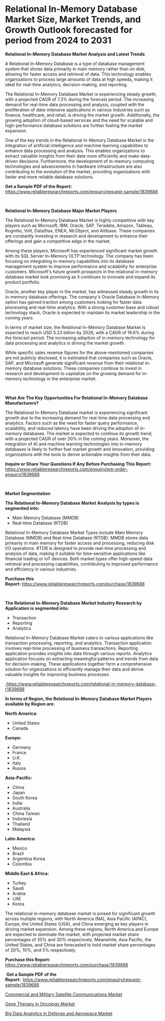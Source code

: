 <p><h1>Relational In-Memory Database Market Size, Market Trends, and Growth Outlook forecasted for period from 2024 to 2031</h1></p><p><strong>Relational In-Memory Database Market Analysis and Latest Trends</strong></p>
<p><p>A Relational In-Memory Database is a type of database management system that stores data primarily in main memory rather than on disk, allowing for faster access and retrieval of data. This technology enables organizations to process large amounts of data at high speeds, making it ideal for real-time analytics, decision-making, and reporting.</p><p>The Relational In-Memory Database Market is experiencing steady growth, with a projected CAGR of 7.3% during the forecast period. The increasing demand for real-time data processing and analysis, coupled with the proliferation of data-intensive applications in various industries such as finance, healthcare, and retail, is driving the market growth. Additionally, the growing adoption of cloud-based services and the need for scalable and high-performance database solutions are further fueling the market expansion.</p><p>One of the key trends in the Relational In-Memory Database Market is the integration of artificial intelligence and machine learning capabilities to enhance data processing and analysis. This enables organizations to extract valuable insights from their data more efficiently and make data-driven decisions. Furthermore, the development of in-memory computing technologies and advancements in hardware infrastructure are also contributing to the evolution of the market, providing organizations with faster and more reliable database solutions.</p></p>
<p><strong>Get a Sample PDF of the Report:&nbsp;</strong> <a href="https://www.reliableresearchreports.com/enquiry/request-sample/1839688">https://www.reliableresearchreports.com/enquiry/request-sample/1839688</a></p>
<p>&nbsp;</p>
<p><strong>Relational In-Memory Database Major Market Players</strong></p>
<p><p>The Relational In-Memory Database Market is highly competitive with key players such as Microsoft, IBM, Oracle, SAP, Teradata, Amazon, Tableau, Kognitio, Volt, DataStax, ENEA, McObject, and Altibase. These companies are constantly investing in research and development to enhance their offerings and gain a competitive edge in the market.</p><p>Among these players, Microsoft has experienced significant market growth with its SQL Server In-Memory OLTP technology. The company has been focusing on integrating in-memory capabilities into its database management system to improve performance and scalability for enterprise customers. Microsoft's future growth prospects in the relational in-memory database market look promising as it continues to innovate and expand its product portfolio.</p><p>Oracle, another key player in the market, has witnessed steady growth in its in-memory database offerings. The company's Oracle Database In-Memory option has gained traction among customers looking for faster data processing and real-time analytics. With a strong customer base and robust technology stack, Oracle is expected to maintain its market leadership in the coming years.</p><p>In terms of market size, the Relational In-Memory Database Market is expected to reach USD 5.23 billion by 2026, with a CAGR of 19.6% during the forecast period. The increasing adoption of in-memory technology for data processing and analytics is driving the market growth.</p><p>While specific sales revenue figures for the above-mentioned companies are not publicly disclosed, it is estimated that companies such as Oracle, SAP, and Microsoft generate significant revenue from their relational in-memory database solutions. These companies continue to invest in research and development to capitalize on the growing demand for in-memory technology in the enterprise market.</p></p>
<p>&nbsp;</p>
<p><strong>What Are The Key Opportunities For Relational In-Memory Database Manufacturers?</strong></p>
<p><p>The Relational In-Memory Database market is experiencing significant growth due to the increasing demand for real-time data processing and analytics. Factors such as the need for faster query performance, scalability, and reduced latency have been driving the adoption of in-memory databases. The market is expected to continue its growth trend, with a projected CAGR of over 20% in the coming years. Moreover, the integration of AI and machine learning technologies into in-memory databases is likely to further fuel market growth and innovation, providing organizations with the tools to derive actionable insights from their data.</p></p>
<p><strong>Inquire or Share Your Questions If Any Before Purchasing This Report:</strong> <a href="https://www.reliableresearchreports.com/enquiry/pre-order-enquiry/1839688">https://www.reliableresearchreports.com/enquiry/pre-order-enquiry/1839688</a></p>
<p>&nbsp;</p>
<p><strong>Market Segmentation</strong></p>
<p><strong>The Relational In-Memory Database Market Analysis by types is segmented into:</strong></p>
<p><ul><li>Main Memory Database (MMDB)</li><li>Real-time Database (RTDB)</li></ul></p>
<p><p>Relational In-Memory Database Market Types include Main Memory Database (MMDB) and Real-time Database (RTDB). MMDB stores data primarily in main memory for faster access and processing, reducing disk I/O operations. RTDB is designed to provide real-time processing and analysis of data, making it suitable for time-sensitive applications like financial trading or IoT devices. Both market types offer high-speed data retrieval and processing capabilities, contributing to improved performance and efficiency in various industries.</p></p>
<p><strong>Purchase this Report:&nbsp;</strong><a href="https://www.reliableresearchreports.com/purchase/1839688">https://www.reliableresearchreports.com/purchase/1839688</a></p>
<p>&nbsp;</p>
<p><strong>The Relational In-Memory Database Market Industry Research by Application is segmented into:</strong></p>
<p><ul><li>Transaction</li><li>Reporting</li><li>Analytics</li></ul></p>
<p><p>Relational In-Memory Database Market caters to various applications like transaction processing, reporting, and analytics. Transaction application involves real-time processing of business transactions. Reporting application provides insights into data through various reports. Analytics application focuses on extracting meaningful patterns and trends from data for decision-making. These applications together form a comprehensive solution for organizations to efficiently manage their data and derive valuable insights for improving business processes.</p></p>
<p><a href="https://www.reliableresearchreports.com/relational-in-memory-database-r1839688">&nbsp;https://www.reliableresearchreports.com/relational-in-memory-database-r1839688</a></p>
<p><strong>In terms of Region, the Relational In-Memory Database Market Players available by Region are:</strong></p>
<p>
    <p> <strong> North America: </strong>
        <ul>
            <li>United States</li>
            <li>Canada</li>
        </ul>
        </p> 
    <p> <strong> Europe: </strong>
        <ul>
            <li>Germany</li>
            <li>France</li>
            <li>U.K.</li>
            <li>Italy</li>
            <li>Russia</li>
        </ul>
        </p> 
    <p> <strong> Asia-Pacific: </strong>
        <ul>
            <li>China</li>
            <li>Japan</li>
            <li>South Korea</li>
            <li>India</li>
            <li>Australia</li>
            <li>China Taiwan</li>
            <li>Indonesia</li>
            <li>Thailand</li>
            <li>Malaysia</li>
        </ul>
        </p> 
    <p> <strong> Latin America: </strong>
        <ul>
            <li>Mexico</li>
            <li>Brazil</li>
            <li>Argentina Korea</li>
            <li>Colombia</li>
        </ul>
        </p> 
    <p> <strong> Middle East & Africa: </strong>
        <ul>
            <li>Turkey</li>
            <li>Saudi</li>
            <li>Arabia</li>
            <li>UAE</li>
            <li>Korea</li>
        </ul>
    </p>
    </p>
<p><p>The relational in-memory database market is poised for significant growth across multiple regions, with North America (NA), Asia Pacific (APAC), Europe, the United States (USA), and China emerging as key players in driving market expansion. Among these regions, North America and Europe are expected to dominate the market, with projected market share percentages of 35% and 30% respectively. Meanwhile, Asia Pacific, the United States, and China are forecasted to hold market share percentages of 20%, 10%, and 5% respectively.</p></p>
<p><strong>Purchase this Report: </strong><a href="https://www.reliableresearchreports.com/purchase/1839688">https://www.reliableresearchreports.com/purchase/1839688</a></p>
<p>&nbsp;<strong>Get a Sample PDF of the Report:&nbsp;&nbsp;</strong><a href="https://www.reliableresearchreports.com/enquiry/request-sample/1839688">https://www.reliableresearchreports.com/enquiry/request-sample/1839688</a></p>
<p><strong></strong></p>
<p><p><a href="https://github.com/JennyferFeil2023/Market-Research-Report-List-2/blob/main/commercial-and-military-satellite-communications-market.md">Commercial and Military Satellite Communications Market</a></p><p><a href="https://github.com/gracielawharr/Market-Research-Report-List-2/blob/main/gene-therapy-in-oncology-market.md">Gene Therapy in Oncology Market</a></p><p><a href="https://github.com/amirvaghari/Market-Research-Report-List-1/blob/main/big-data-analytics-in-defense-and-aerospace-market.md">Big Data Analytics In Defense and Aerospace Market</a></p></p>